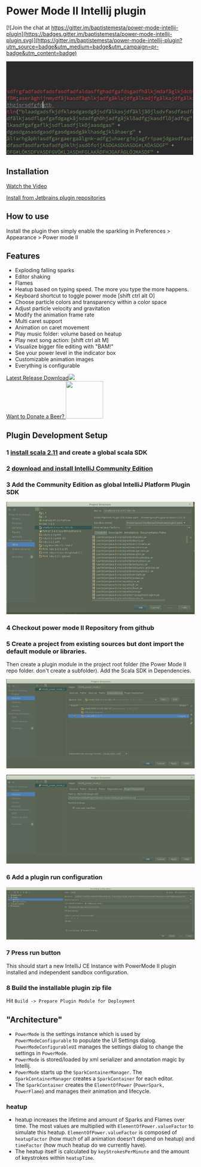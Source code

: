 Power Mode II Intellij plugin
======================

[![Join the chat at https://gitter.im/baptistemesta/power-mode-intellij-plugin](https://badges.gitter.im/baptistemesta/power-mode-intellij-plugin.svg)](https://gitter.im/baptistemesta/power-mode-intellij-plugin?utm_source=badge&utm_medium=badge&utm_campaign=pr-badge&utm_content=badge)



![Demo](/images/powerMode.gif)

Installation
--------------
[Watch the Video](https://www.youtube.com/watch?v=aIWs7YQ9aMs)

[Install from Jetbrains plugin repositories](https://plugins.jetbrains.com/plugin/8251)

How to use
---------

Install the plugin then simply enable the sparkling in Preferences > Appearance > Power mode II

## Features
<ul>
    <li>Exploding falling sparks</li>
    <li>Editor shaking</li>
    <li>Flames</li>
    <li>Heatup based on typing speed. The more you type the more happens.</li>
    <li>Keyboard shortcut to toggle power mode [shift ctrl alt O]</li>
    <li>Choose particle colors and transparency within a color space</li>
    <li>Adjust particle velocity and gravitation</li>
    <li>Modify the animation frame rate</li>
    <li>Multi caret support</li>
    <li>Animation on caret movement</li>
    <li>Play music folder: volume based on heatup</li>
    <li>Play next song action: [shift ctrl alt M]</li>
    <li>Visualize bigger file editing with "BAM!"</li>
    <li>See your power level in the indicator box</li>
    <li>Customizable animation images</li>
    <li>Everything is configurable</li>
</ul>
<a href="https://github.com/axaluss/power-mode-intellij-plugin/releases/latest">Latest Release Download<img src="https://raw.githubusercontent.com/axaluss/power-mode-intellij-plugin/master/images/download.png"/></a><br/>
<a href="https://www.paypal.me/AlexanderThom">Want to Donate a Beer?
<img style="width:100px; height: 100px;" src="https://raw.githubusercontent.com/axaluss/power-mode-intellij-plugin/master/images/beer.png"/></a>

## Plugin Development Setup 
### 1 [install scala 2.11](https://www.scala-lang.org/download/) and create a global scala SDK
### 2 [download and install IntelliJ Community Edition](https://www.jetbrains.com/idea/download/)
### 3 Add the Community Edition as global IntelliJ Platform Plugin SDK
 ![Add the Community Edition as IntelliJ Platform Plugin SDK](/images/sdk1.png)
### 4 Checkout power mode II Repository from github
### 5 Create a project from existing sources but dont import the default module or libraries.
 Then create a plugin module in the project root folder (the Power Mode II repo folder. don't create a subfolder).
 Add the Scala SDK in Dependencies.
 
![create a plugin project](/images/plugin1.png)           

![create a plugin project](/images/plugin2.png)

### 6 Add a plugin run configuration
![Add a plugin run configuration](/images/run1.png)
### 7 Press run button

This should start a new IntelliJ CE Instance with PowerMode II plugin installed and independent sandbox configuration. 
 
### 8 Build the installable plugin zip file
 Hit `Build -> Prepare Plugin Module for Deployment`
 
## "Architecture"

* `PowerMode` is the settings instance which is used by `PowerModeConfigurable` to populate the UI Settings dialog.
                   `PowerModeConfigurableUI` manages the settings dialog to change the settings in `PowerMode`.
*  `PowerMode` is stored/loaded by xml serializer and annotation magic by Intellij.  
*  `PowerMode` starts up the `SparkContainerManager`. The `SparkContainerManager` creates a `SparkContainer` for each editor.
* The `SparkContainer` creates the `ElementOfPower` (`PowerSpark, PowerFlame`) and manages their animation and lifecycle. 

### heatup

* heatup increases the lifetime and amount of Sparks and Flames over time. The most values are multiplied with `ElementOfPower.valueFactor` to simulate this heatup.
`ElementOfPower.valueFactor` is composed of `heatupFactor` (how much of all animation doesn't depend on heatup) and `timeFactor` (how much heatup do we currently have).
* The heatup itself is calculated by `keyStrokesPerMinute` and the amount of keystrokes within `heatupTime`.
